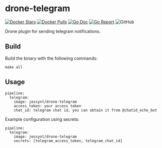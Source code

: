 # drone-telegram

[![Docker Stars](https://img.shields.io/docker/stars/jessynt/drone-telegram.svg)](https://hub.docker.com/r/jessynt/drone-telegram/)
[![Docker Pulls](https://img.shields.io/docker/pulls/jessynt/drone-telegram.svg)](https://hub.docker.com/r/jessynt/drone-telegram/)
[![Go Doc](https://godoc.org/github.com/jessynt/drone-telegram?status.svg)](http://godoc.org/github.com/jessynt/drone-telegram)
[![Go Report](https://goreportcard.com/badge/github.com/jessynt/drone-telegram)](https://goreportcard.com/report/github.com/jessynt/drone-telegram)
![GitHub](https://img.shields.io/github/license/mashape/apistatus.svg)

Drone plugin for sending telegram notifications. 

## Build

Build the binary with the following commands:

```
make all
```

## Usage

```
pipeline:
  telegram:
    image: jessynt/drone-telegram
    access_token: your access token
    chat_id: telegram chat id, you can obtain it from @chatid_echo_bot
```

Example configuration using secrets:

```
pipeline:
  telegram:
    image: jessynt/drone-telegram
    secrets: [telegram_access_token, telegram_chat_id]
```